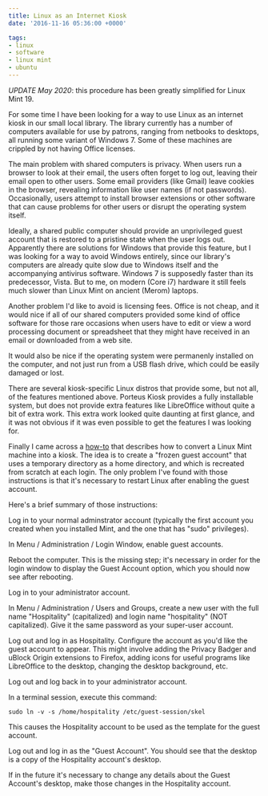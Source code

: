 ```yaml
---
title: Linux as an Internet Kiosk
date: '2016-11-16 05:36:00 +0000'

tags:
- linux
- software
- linux mint
- ubuntu
---
```


*UPDATE May 2020*: this procedure has been greatly simplified for Linux Mint 19.

For some time I have been looking for a way to use Linux as an
internet kiosk in our small local library.  The library currently has
a number of computers available for use by patrons, ranging from
netbooks to desktops, all running some variant of Windows 7.  Some of
these machines are crippled by not having Office licenses.

<!--more-->

The main problem with shared computers is privacy.  When users run a
browser to look at their email, the users often forget to log out,
leaving their email open to other users.  Some email providers (like
Gmail) leave cookies in the browser, revealing information like user
names (if not passwords).  Occasionally, users attempt to install
browser extensions or other software that can cause problems for other
users or disrupt the operating system itself.

Ideally, a shared public computer should provide an unprivileged guest account that is
restored to a pristine state when the user logs out.  Apparently there
are solutions for Windows that provide this feature, but I was looking
for a way to avoid Windows entirely, since our library's computers are
already quite slow due to Windows itself and the accompanying
antivirus software.  Windows 7 is supposedly faster than its
predecessor, Vista.  But to me, on modern (Core i7) hardware it still
feels much slower than Linux Mint on ancient (Merom) laptops.

Another problem I'd like to avoid is licensing fees.  Office is not cheap, and it would
nice if all of our shared computers provided some kind of office software for those
rare occasions when users have to edit or view a word processing document or spreadsheet
that they might have received in an email or downloaded from a web site.

It would also be nice if the operating system were permanenly installed on the computer,
and not just run from a USB flash drive, which could be easily damaged or lost.

There are several kiosk-specific Linux distros that provide some, but not all,
of the features mentioned above.  Porteus Kiosk provides a fully installable
system, but does not provide extra features like LibreOffice without quite
a bit of extra work.  This extra work looked quite daunting at first glance, and
it was not obvious if it was even possible to get the features I was looking for.

Finally I came across a
[how-to](https://easylinuxtipsproject.blogspot.com/p/hacks-mint.html#ID1) that
describes how to convert a Linux Mint machine into a kiosk.  The
idea is to create a "frozen guest account" that uses a temporary
directory as a home directory, and which is recreated from scratch at
each login.  The only problem I've found with those instructions
is that it's necessary to restart Linux after enabling the guest account.

Here's a brief summary of those instructions:

Log in to your normal adminstrator account (typically the first account
you created when you installed Mint, and the one that has "sudo" privileges).

In Menu / Administration / Login Window, enable guest accounts.

Reboot the computer.  This is the missing step; it's necessary in
order for the login window to display the Guest Account option, which
you should now see after rebooting.

Log in to your administrator account.

In Menu / Administration / Users and Groups, create a new
user with the full name "Hospitality" (capitalized) and login name "hospitality" (NOT capitalized).
Give it the same password as your super-user account.

Log out and log in as Hospitality.  Configure the account as you'd
like the guest account to appear.  This might involve adding the Privacy
Badger and uBlock Origin extensions to Firefox, adding icons for useful
programs like LibreOffice to the desktop, changing the desktop background,
etc.

Log out and log back in to your administrator account.

In a terminal session, execute this command:

```
sudo ln -v -s /home/hospitality /etc/guest-session/skel
```

This causes the Hospitality account to be used as the template
for the guest account.

Log out and log in as the "Guest Account".  You should
see that the desktop is a copy of the Hospitality account's
desktop.

If in the future it's necessary to change any details about the
Guest Account's desktop, make those changes in the Hospitality
account.
